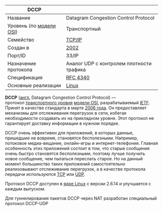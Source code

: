 |DCCP|   |
|---|---|
|Название|Datagram Congestion Control Protocol|
|Уровень (по [модели OSI](https://ru.wikipedia.org/wiki/%D0%A1%D0%B5%D1%82%D0%B5%D0%B2%D0%B0%D1%8F_%D0%BC%D0%BE%D0%B4%D0%B5%D0%BB%D1%8C_OSI "Сетевая модель OSI"))|Транспортный|
|Семейство|[TCP/IP](https://ru.wikipedia.org/wiki/%D0%A1%D1%82%D0%B5%D0%BA_%D0%BF%D1%80%D0%BE%D1%82%D0%BE%D0%BA%D0%BE%D0%BB%D0%BE%D0%B2_TCP/IP "Стек протоколов TCP/IP")|
|Создан в|[2002](https://ru.wikipedia.org/wiki/2002 "2002")|
|Порт/ID|33/IP|
|Назначение протокола|Аналог UDP с контролем плотности трафика|
|Спецификация|[RFC 4340](https://tools.ietf.org/html/rfc4340)|
|Основные реализации|[Linux](https://ru.wikipedia.org/wiki/Linux_(%D1%8F%D0%B4%D1%80%D0%BE) "Linux (ядро)")|

**DCCP** ([англ.](https://ru.wikipedia.org/wiki/%D0%90%D0%BD%D0%B3%D0%BB%D0%B8%D0%B9%D1%81%D0%BA%D0%B8%D0%B9_%D1%8F%D0%B7%D1%8B%D0%BA "Английский язык") Datagram Congestion Control Protocol) — протокол [транспортного уровня](https://ru.wikipedia.org/wiki/%D0%A2%D1%80%D0%B0%D0%BD%D1%81%D0%BF%D0%BE%D1%80%D1%82%D0%BD%D1%8B%D0%B9_%D1%83%D1%80%D0%BE%D0%B2%D0%B5%D0%BD%D1%8C "Транспортный уровень") [модели OSI](https://ru.wikipedia.org/wiki/%D0%9C%D0%BE%D0%B4%D0%B5%D0%BB%D1%8C_OSI "Модель OSI"), разрабатываемый [IETF](https://ru.wikipedia.org/wiki/IETF "IETF"). Принят в качестве стандарта в марте [2006 года](https://ru.wikipedia.org/wiki/2006_%D0%B3%D0%BE%D0%B4 "2006 год"). Он предоставляет механизмы для отслеживания перегрузок в сети, избегая необходимости создавать их на прикладном уровне. Этот протокол не гарантирует доставку информации в нужном порядке.

DCCP очень эффективен для приложений, в которых данные, пришедшие не вовремя, становятся бесполезными. Например, потоковое медиа-вещание, онлайн-игры и интернет-телефония. Главная особенность этих приложений состоит в том, что старые сообщения очень быстро становятся бесполезными, поэтому лучше получить новое сообщение, чем пытаться переслать старое. Но на данный момент большинство таких приложений самостоятельно реализовывают отслеживание перегрузок, а в качестве протокола передачи используются [TCP](https://ru.wikipedia.org/wiki/TCP "TCP") или [UDP](https://ru.wikipedia.org/wiki/UDP "UDP").

Протокол DCCP доступен в [ядре Linux](https://ru.wikipedia.org/wiki/Linux_(%D1%8F%D0%B4%D1%80%D0%BE) "Linux (ядро)") с версии 2.6.14 и улучшается с каждым выпуском.

Для туннелирования пакетов DCCP через NAT разработан специальный протокол DCCP-UDP